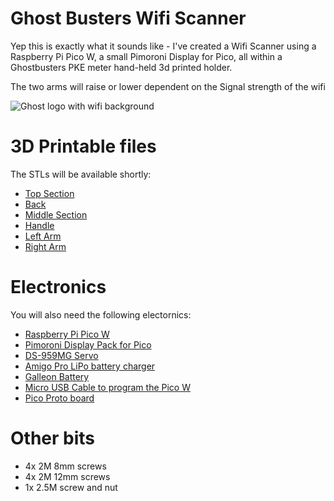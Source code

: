 # Ghost Busters Wifi Scanner
Yep this is exactly what it sounds like - I've created a Wifi Scanner using a Raspberry Pi Pico W, a small Pimoroni Display for Pico, all within
a Ghostbusters PKE meter hand-held 3d printed holder.

The two arms will raise or lower dependent on the Signal strength of the wifi

![Ghost logo with wifi background](ghost.jpg)

# 3D Printable files
The STLs will be available shortly:
- [Top Section](stl_files/top.stl)
- [Back](stl_files/back.stl)
- [Middle Section](stl_files/middle_section.stl)
- [Handle](stl_files/handle.stl)
- [Left Arm](stl_files/left_arm.stl)
- [Right Arm](stl_files/right_arm.stl)

# Electronics
You will also need the following electornics:
- [Raspberry Pi Pico W](https://shop.pimoroni.com/products/raspberry-pi-pico-w?variant=40059369619539)
- [Pimoroni Display Pack for Pico](https://shop.pimoroni.com/products/pico-display-pack?variant=32368664215635)
- [DS-959MG Servo](https://shop.pimoroni.com/products/ds-929mg-digital-servo?variant=1015994157)
- [Amigo Pro LiPo battery charger](https://shop.pimoroni.com/products/lipo-amigo?variant=39779302539347)
- [Galleon Battery](https://shop.pimoroni.com/products/galleon-400mah-battery?variant=40061068673107)
- [Micro USB Cable to program the Pico W](https://shop.pimoroni.com/products/usb-a-to-microb-cable-red?variant=40351674250)
- [Pico Proto board](https://shop.pimoroni.com/products/pico-proto?variant=32369530110035)

# Other bits
- 4x 2M 8mm screws
- 4x 2M 12mm screws
- 1x 2.5M screw and nut 
